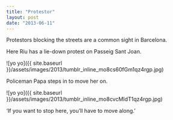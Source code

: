 ```yaml
---
title: "Protestor"
layout: post
date: "2013-06-11"
---
```


Protestors blocking the streets are a common sight in Barcelona.

Here Riu has a lie-down protest on Passeig Sant Joan.

![yo yo]({{ site.baseurl }}/assets/images/2013/tumblr_inline_mo8cs60fGm1qz4rgp.jpg)

Policeman Papa steps in to move her on.

![yo yo]({{ site.baseurl }}/assets/images/2013/tumblr_inline_mo8cvcMIdT1qz4rgp.jpg)

‘If you want to stop here, you’ll have to move along.’
